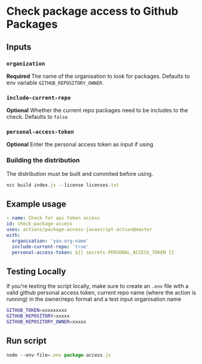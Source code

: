 # Check package access to Github Packages

## Inputs

### `organization`

**Required** The name of the organisation to look for packages. Defaults to env variable `GITHUB_REPOSITORY_OWNER`.

### `include-current-repo`

**Optional** Whether the current repo packages need to be includes to the check. Defaults to ```false```

### `personal-access-token`

**Optional** Enter the personal access token as input if using

### Building the distribution

The distribution must be built and commited before using.  

```javascript
ncc build index.js --license licenses.txt
```

## Example usage

```yaml
- name: Check for api token access
id: check-package-access
uses: actions/package-access-javascript-action@master
with:
  organisation: 'you-org-name'
  include-current-repo: 'true'
  personal-access-token: ${{ secrets.PERSONAL_ACCESS_TOKEN }}
```

## Testing Locally

If you're testing the script locally, make sure to create an ```.env``` file with a valid github personal access token, current repo name (where the action is running) in the owner/repo format  and a test input organisation name

```sh
GITHUB_TOKEN=xxxxxxxxx
GITHUB_REPOSITORY=xxxxx
GITHUB_REPOSITORY_OWNER=xxxxx
```

## Run script

```js
node --env-file=.env package-access.js
```
